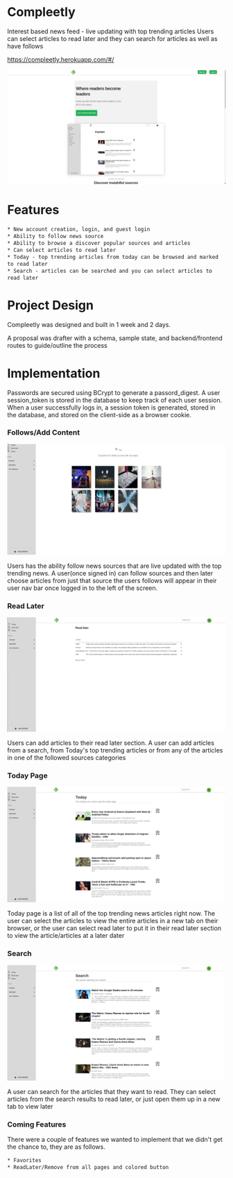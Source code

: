 # Compleetly

Interest based news feed - live updating with top trending articles
Users can select articles to read later and they can search for articles as well as have follows

https://compleetly.herokuapp.com/#/

![Home Page](./pic1.png)

# Features
    * New account creation, login, and guest login
    * Ability to follow news source
    * Ability to browse a discover popular sources and articles
    * Can select articles to read later
    * Today - top trending articles from today can be browsed and marked to read later
    * Search - articles can be searched and you can select articles to read later

# Project Design

Compleetly was designed and built in 1 week and 2 days. 

A proposal was drafter with a schema, sample state, and backend/frontend routes to guide/outline the process

# Implementation

Passwords are secured using BCrypt to generate a passord_digest. A user session_token is stored in the database to keep track of each user session. When a user successfully logs in, a session token is generated, stored in the database, and stored on the client-side as a browser cookie.

### Follows/Add Content

![Home Page](./pic2.png)

Users has the ability follow news sources that are live updated with the top trending news. A user(once signed in) can follow sources and then later choose articles from just that source the users follows will appear in their user nav bar once logged in to the left of the screen.

### Read Later

![Home Page](./pic3.png)

Users can add articles to their read later section. A user can add articles from a search, from Today's top trending articles or from any of the articles in one of the followed sources categories

### Today Page

![Home Page](./pic4.png)

Today page is a list of all of the top trending news articles right now. The user can select the articles to view the entire articles in a new tab on their browser, or the user can select read later to put it in their read later section to view the article/articles at a later dater 

### Search

![Home Page](./pic5.png)

A user can search for the articles that they want to read. They can select articles from the search results to read later, or just open them up in a new tab to view later

### Coming Features

There were a couple of features we wanted to implement that we didn't get the chance to, they are as follows.

    * Favorites
    * ReadLater/Remove from all pages and colored button
